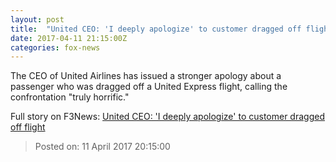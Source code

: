 ```yaml
---
layout: post
title:  "United CEO: 'I deeply apologize' to customer dragged off flight"
date: 2017-04-11 21:15:00Z
categories: fox-news
---
```


The CEO of United Airlines has issued a stronger apology about a passenger who was dragged off a United Express flight, calling the confrontation "truly horrific."


Full story on F3News: [United CEO: 'I deeply apologize' to customer dragged off flight](http://www.f3nws.com/n/AyEmvF)

> Posted on: 11 April 2017 20:15:00
